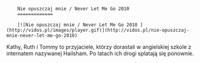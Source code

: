 
        Nie opuszczaj mnie / Never Let Me Go 2010 
        =============
        
        [![Nie opuszczaj mnie / Never Let Me Go 2010 ](http://vidos.pl/images/player.gif)](http://vidos.pl/nie-opuszczaj-mnie-never-let-me-go-2010)
        
        
 Kathy, Ruth i Tommy to przyjaciele, którzy dorastali w angielskiej szkole z internatem nazywanej Hailsham. Po latach ich drogi splatają się ponownie.
    